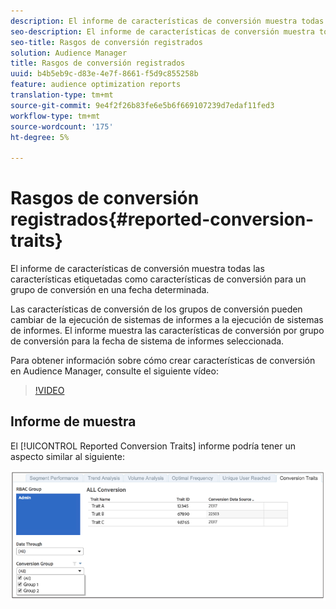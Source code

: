 ```yaml
---
description: El informe de características de conversión muestra todas las características etiquetadas como características de conversión para un grupo de conversión en una fecha determinada. Las características de conversión de los grupos de conversión pueden cambiar de la ejecución de sistemas de informes a la ejecución de sistemas de informes. El informe muestra las características de conversión por grupo de conversión para la fecha de sistema de informes seleccionada.
seo-description: El informe de características de conversión muestra todas las características etiquetadas como características de conversión para un grupo de conversión en una fecha determinada. Las características de conversión de los grupos de conversión pueden cambiar de la ejecución de sistemas de informes a la ejecución de sistemas de informes. El informe muestra las características de conversión por grupo de conversión para la fecha de sistema de informes seleccionada.
seo-title: Rasgos de conversión registrados
solution: Audience Manager
title: Rasgos de conversión registrados
uuid: b4b5eb9c-d83e-4e7f-8661-f5d9c855258b
feature: audience optimization reports
translation-type: tm+mt
source-git-commit: 9e4f2f26b83fe6e5b6f669107239d7edaf11fed3
workflow-type: tm+mt
source-wordcount: '175'
ht-degree: 5%

---
```



# Rasgos de conversión registrados{#reported-conversion-traits}

El informe de características de conversión muestra todas las características etiquetadas como características de conversión para un grupo de conversión en una fecha determinada.

Las características de conversión de los grupos de conversión pueden cambiar de la ejecución de sistemas de informes a la ejecución de sistemas de informes. El informe muestra las características de conversión por grupo de conversión para la fecha de sistema de informes seleccionada.

Para obtener información sobre cómo crear características de conversión en Audience Manager, consulte el siguiente vídeo:

>[!VIDEO](https://video.tv.adobe.com/v/23431/)

## Informe de muestra

El [!UICONTROL Reported Conversion Traits] informe podría tener un aspecto similar al siguiente:

![](assets/reported-conversion-traits.png)
